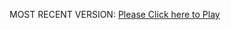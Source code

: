 MOST RECENT VERSION: [Please Click here to Play](https://rawcdn.githack.com/alperenbutun/Flying-3d/df73cca/index.html)
